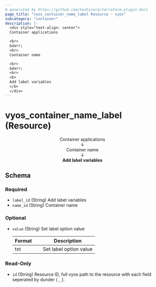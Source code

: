 ```yaml
---
# generated by https://github.com/hashicorp/terraform-plugin-docs
page_title: "vyos_container_name_label Resource - vyos"
subcategory: "container"
description: |-
  <div style="text-align: center">
  Container applications

  <br>
  &darr;
  <br>
  Container name

  <br>
  &darr;
  <br>
  <b>
  Add label variables
  </b>
  </div>
---
```


# vyos_container_name_label (Resource)

<div style="text-align: center">
Container applications

<br>
&darr;
<br>
Container name

<br>
&darr;
<br>
<b>
Add label variables
</b>
</div>



<!-- schema generated by tfplugindocs -->
## Schema

### Required

- `label_id` (String) Add label variables
- `name_id` (String) Container name

### Optional

- `value` (String) Set label option value

    |  Format  &emsp;|  Description             |
    |----------------|--------------------------|
    |  txt     &emsp;|  Set label option value  |

### Read-Only

- `id` (String) Resource ID, full vyos path to the resource with each field seperated by dunder (`__`).
